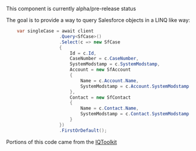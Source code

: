 This component is currently alpha/pre-release status

The goal is to provide a way to query Salesforce objects in a LINQ like way:

```csharp
    var singleCase = await client
                    .Query<SfCase>()
                    .Select(c => new SfCase
                    {
                        Id = c.Id,
                        CaseNumber = c.CaseNumber,
                        SystemModstamp = c.SystemModstamp,
                        Account = new SfAccount
                        {
                            Name = c.Account.Name,
                            SystemModstamp = c.Account.SystemModstamp
                        },
                        Contact = new SfContact
                        {
                            Name = c.Contact.Name,
                            SystemModstamp = c.Contact.SystemModstamp
                        }
                    })
                    .FirstOrDefault();
```

Portions of this code came from the [IQToolkit](https://github.com/mattwar/iqtoolkit)
